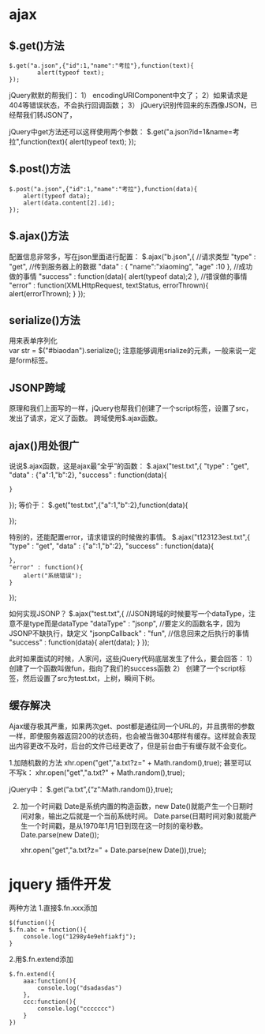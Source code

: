 # ajax

## $.get()方法
	$.get("a.json",{"id":1,"name":"考拉"},function(text){
			alert(typeof text);
	});

jQuery默默的帮我们：
1） encodingURIComponent中文了；
2）如果请求是404等错误状态，不会执行回调函数；
3） jQuery识别传回来的东西像JSON，已经帮我们转JSON了，

jQuery中get方法还可以这样使用两个参数：
	$.get("a.json?id=1&name=考拉",function(text){
			alert(typeof text);
	});

## $.post()方法
	$.post("a.json",{"id":1,"name":"考拉"},function(data){
		alert(typeof data);
		alert(data.content[2].id);
	});

## $.ajax()方法
配置信息非常多，写在json里面进行配置：
	$.ajax("b.json",{
		//请求类型
		"type"	:   "get",
		//传到服务器上的数据
		"data"	: 	{
			"name":"xiaoming",
			"age" :10
		},
        //成功做的事情
		"success" : function(data){
			alert(typeof data);2		},
		//错误做的事情
		"error"	:   function(XMLHttpRequest, textStatus, errorThrown){
			alert(errorThrown);
		}
	});


## serialize()方法
用来表单序列化   
	var str = $("#biaodan").serialize();
注意能够调用srialize的元素，一般来说一定是form标签。

##  JSONP跨域
原理和我们上面写的一样，jQuery也帮我们创建了一个script标签，设置了src，发出了请求，定义了函数。
跨域使用$.ajax函数。

## ajax()用处很广
说说$.ajax函数，这是ajax最“全乎”的函数：
$.ajax("test.txt",{
	"type" : "get",
	"data" : {"a":1,"b":2},
	"success" : function(data){
				
	}
});
等价于：
$.get("test.txt",{"a":1,"b":2},function(data){

});

特别的，还能配置error，请求错误的时候做的事情。
$.ajax("t123123est.txt",{
	"type" : "get",
	"data" : {"a":1,"b":2},
	"success" : function(data){

	},
	"error" : function(){
		alert("系统错误");
	}
});



如何实现JSONP？
$.ajax("test.txt",{
	//JSON跨域的时候要写一个dataType，注意不是type而是dataType
	"dataType" : "jsonp",
	//要定义的函数名字，因为JSONP不缺执行，缺定义
	"jsonpCallback" : "fun",
	//信息回来之后执行的事情
	"success" : function(data){
		alert(data);
	}
});

此时如果面试的时候，人家问，这些jQuery代码底层发生了什么，要会回答：
1）	创建了一个函数叫做fun，指向了我们的success函数
2）	创建了一个script标签，然后设置了src为test.txt，上树，瞬间下树。


## 缓存解决
Ajax缓存极其严重，如果两次get、post都是通往同一个URL的，并且携带的参数一样，即使服务器返回200的状态码，也会被当做304那样有缓存。这样就会表现出内容更改不及时，后台的文件已经更改了，但是前台由于有缓存就不会变化。

1.加随机数的方法
	xhr.open("get","a.txt?z=" + Math.random(),true);
甚至可以不写k：
	xhr.open("get","a.txt?" + Math.random(),true);

jQuery中：
	$.get(“a.txt”,{“z”:Math.random()},true);

2. 加一个时间戳
Date是系统内置的构造函数，new Date()就能产生一个日期时间对象，输出之后就是一个当前系统时间。
Date.parse(日期时间对象)就能产生一个时间戳，是从1970年1月1日到现在这一时刻的毫秒数。
	Date.parse(new Date());

	xhr.open("get","a.txt?z=" + Date.parse(new Date()),true);


# jquery 插件开发
两种方法
1.直接$.fn.xxx添加

    $(function(){
    $.fn.abc = function(){
        console.log("1298y4e9ehfiakfj");
    }
2.用$.fn.extend添加

    $.fn.extend({
        aaa:function(){
            console.log("dsadasdas")
        },
        ccc:function(){
            console.log("ccccccc")
        }
    })